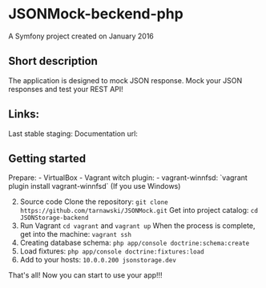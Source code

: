 JSONMock-beckend-php
====================

A Symfony project created on January 2016

<h2>Short description</h2>
The application is designed to mock JSON response.
Mock your JSON responses and test your REST API!

<h2>Links:</h2>
Last stable staging:
Documentation url:
 
<h2>Getting started</h2>
Prepare: 
- VirtualBox
- Vagrant witch plugin:
    - vagrant-winnfsd: `vagrant plugin install vagrant-winnfsd` (If you use Windows)

2. Source code
Clone the repository:
`git clone https://github.com/tarnawski/JSONMock.git`
Get into project catalog:
`cd JSONStorage-backend`
3. Run Vagrant
`cd vagrant` and `vagrant up`
When the process is complete, get into the machine:
`vagrant ssh`
4. Creating database schema:
`php app/console doctrine:schema:create`
5. Load fixtures:
`php app/console doctrine:fixtures:load`
6. Add to your hosts:
`10.0.0.200 jsonstorage.dev`

That's all! Now you can start to use your app!!!